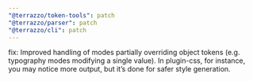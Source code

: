 ```yaml
---
"@terrazzo/token-tools": patch
"@terrazzo/parser": patch
"@terrazzo/cli": patch
---
```


fix: Improved handling of modes partially overriding object tokens (e.g. typography modes modifying a single value). In plugin-css, for instance, you may notice more output, but it’s done for safer style generation.

